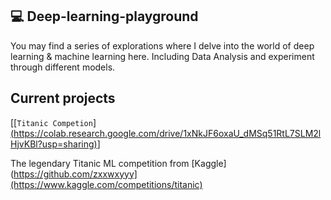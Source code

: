 ## 💻 Deep-learning-playground

You may find a series of explorations where I delve into the world of deep learning & machine learning here. Including Data Analysis and experiment through different models.

## Current projects
[[`Titanic Competion`][(https://colab.research.google.com/drive/1xNkJF6oxaU_dMSq51RtL7SLM2lHjvKBl?usp=sharing)](https://github.com/zxxwxyyy/Deep-learning-playground/blob/main/Predict_titanic_surviver.ipynb)]

The legendary Titanic ML competition from [Kaggle](https://github.com/zxxwxyyy](https://www.kaggle.com/competitions/titanic)
